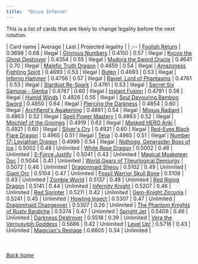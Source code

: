 ```yaml
---
title:  "Disco Inferno"
---
```


This is a list of cards that are likely to change legality before the next rotation.

| Card name | Average | Last | Projected legality |
| :-- |
[Foolish Return](https://db.ygoprodeck.com/card/?search=Foolish%20Return) | 0.3699 | 0.68 | Illegal |
[Glorious Numbers](https://db.ygoprodeck.com/card/?search=Glorious%20Numbers) | 0.4150 | 0.57 | Illegal |
[Kycoo the Ghost Destroyer](https://db.ygoprodeck.com/card/?search=Kycoo%20the%20Ghost%20Destroyer) | 0.4354 | 0.55 | Illegal |
[Mudora the Sword Oracle](https://db.ygoprodeck.com/card/?search=Mudora%20the%20Sword%20Oracle) | 0.4641 | 0.70 | Illegal |
[Malefic Truth Dragon](https://db.ygoprodeck.com/card/?search=Malefic%20Truth%20Dragon) | 0.4659 | 0.54 | Illegal |
[Amazoness Fighting Spirit](https://db.ygoprodeck.com/card/?search=Amazoness%20Fighting%20Spirit) | 0.4693 | 0.53 | Illegal |
[Buten](https://db.ygoprodeck.com/card/?search=Buten) | 0.4693 | 0.53 | Illegal |
[Inferno Hammer](https://db.ygoprodeck.com/card/?search=Inferno%20Hammer) | 0.4756 | 0.57 | Illegal |
[Raviel, Lord of Phantasms](https://db.ygoprodeck.com/card/?search=Raviel,%20Lord%20of%20Phantasms) | 0.4761 | 0.53 | Illegal |
[Stardust Re-Spark](https://db.ygoprodeck.com/card/?search=Stardust%20Re-Spark) | 0.4761 | 0.53 | Illegal |
[Secret Six Samurai - Genba](https://db.ygoprodeck.com/card/?search=Secret%20Six%20Samurai%20-%20Genba) | 0.4787 | 0.60 | Illegal |
[Instant Fusion](https://db.ygoprodeck.com/card/?search=Instant%20Fusion) | 0.4791 | 0.56 | Illegal |
[Humid Winds](https://db.ygoprodeck.com/card/?search=Humid%20Winds) | 0.4826 | 0.55 | Illegal |
[Soul Devouring Bamboo Sword](https://db.ygoprodeck.com/card/?search=Soul%20Devouring%20Bamboo%20Sword) | 0.4850 | 0.64 | Illegal |
[Piercing the Darkness](https://db.ygoprodeck.com/card/?search=Piercing%20the%20Darkness) | 0.4854 | 0.60 | Illegal |
[Archfiend's Awakening](https://db.ygoprodeck.com/card/?search=Archfiend's%20Awakening) | 0.4861 | 0.54 | Illegal |
[Missus Radiant](https://db.ygoprodeck.com/card/?search=Missus%20Radiant) | 0.4863 | 0.52 | Illegal |
[Spell Power Mastery](https://db.ygoprodeck.com/card/?search=Spell%20Power%20Mastery) | 0.4863 | 0.52 | Illegal |
[Mischief of the Gnomes](https://db.ygoprodeck.com/card/?search=Mischief%20of%20the%20Gnomes) | 0.4919 | 0.62 | Illegal |
[Masked HERO Anki](https://db.ygoprodeck.com/card/?search=Masked%20HERO%20Anki) | 0.4921 | 0.60 | Illegal |
[Silver's Cry](https://db.ygoprodeck.com/card/?search=Silver's%20Cry) | 0.4921 | 0.60 | Illegal |
[Red-Eyes Black Flare Dragon](https://db.ygoprodeck.com/card/?search=Red-Eyes%20Black%20Flare%20Dragon) | 0.4965 | 0.51 | Illegal |
[Teva](https://db.ygoprodeck.com/card/?search=Teva) | 0.4965 | 0.51 | Illegal |
[Number 17: Leviathan Dragon](https://db.ygoprodeck.com/card/?search=Number%2017:%20Leviathan%20Dragon) | 0.4996 | 0.54 | Illegal |
[Nidhogg, Generaider Boss of Ice](https://db.ygoprodeck.com/card/?search=Nidhogg,%20Generaider%20Boss%20of%20Ice) | 0.5002 | 0.48 | Unlimited |
[White Rose Dragon](https://db.ygoprodeck.com/card/?search=White%20Rose%20Dragon) | 0.5002 | 0.48 | Unlimited |
[S-Force Justify](https://db.ygoprodeck.com/card/?search=S-Force%20Justify) | 0.5041 | 0.43 | Unlimited |
[Magical Musketeer Doc](https://db.ygoprodeck.com/card/?search=Magical%20Musketeer%20Doc) | 0.5044 | 0.41 | Unlimited |
[World Gears of Theurlogical Demiurgy](https://db.ygoprodeck.com/card/?search=World%20Gears%20of%20Theurlogical%20Demiurgy) | 0.5072 | 0.46 | Unlimited |
[Dragonmaid Sheou](https://db.ygoprodeck.com/card/?search=Dragonmaid%20Sheou) | 0.5102 | 0.49 | Unlimited |
[Giant Orc](https://db.ygoprodeck.com/card/?search=Giant%20Orc) | 0.5104 | 0.47 | Unlimited |
[Fossil Warrior Skull Bone](https://db.ygoprodeck.com/card/?search=Fossil%20Warrior%20Skull%20Bone) | 0.5109 | 0.43 | Unlimited |
[Zombie World](https://db.ygoprodeck.com/card/?search=Zombie%20World) | 0.5137 | 0.48 | Unlimited |
[Red Rising Dragon](https://db.ygoprodeck.com/card/?search=Red%20Rising%20Dragon) | 0.5141 | 0.44 | Unlimited |
[Infernity Knight](https://db.ygoprodeck.com/card/?search=Infernity%20Knight) | 0.5207 | 0.46 | Unlimited |
[Red Sprinter](https://db.ygoprodeck.com/card/?search=Red%20Sprinter) | 0.5211 | 0.42 | Unlimited |
[Gem-Knight Zirconia](https://db.ygoprodeck.com/card/?search=Gem-Knight%20Zirconia) | 0.5241 | 0.45 | Unlimited |
[Howling Insect](https://db.ygoprodeck.com/card/?search=Howling%20Insect) | 0.5307 | 0.47 | Unlimited |
[Dragonmaid Changeover](https://db.ygoprodeck.com/card/?search=Dragonmaid%20Changeover) | 0.5307 | 0.26 | Unlimited |
[The Phantom Knights of Rusty Bardiche](https://db.ygoprodeck.com/card/?search=The%20Phantom%20Knights%20of%20Rusty%20Bardiche) | 0.5374 | 0.47 | Unlimited |
[Spright Jet](https://db.ygoprodeck.com/card/?search=Spright%20Jet) | 0.5409 | 0.46 | Unlimited |
[Darkness Destroyer](https://db.ygoprodeck.com/card/?search=Darkness%20Destroyer) | 0.5518 | 0.39 | Unlimited |
[Vera the Vernusylph Goddess](https://db.ygoprodeck.com/card/?search=Vera%20the%20Vernusylph%20Goddess) | 0.5666 | 0.42 | Unlimited |
[Level Up!](https://db.ygoprodeck.com/card/?search=Level%20Up!) | 0.5716 | 0.43 | Unlimited |
[Magician's Restage](https://db.ygoprodeck.com/card/?search=Magician's%20Restage) | 0.6605 | 0.34 | Unlimited |

<br>

###### [Back home](index)